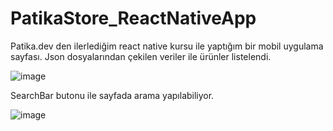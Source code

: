 # PatikaStore_ReactNativeApp

Patika.dev den ilerlediğim react native kursu ile yaptığım bir mobil uygulama sayfası. Json dosyalarından çekilen veriler ile ürünler listelendi.

![image](https://user-images.githubusercontent.com/55498680/152778962-04390f63-b920-4fae-9c5d-e180d47e81f9.png)

SearchBar butonu ile sayfada arama yapılabiliyor.

![image](https://user-images.githubusercontent.com/55498680/152779670-6d79f20d-c9d7-422e-847d-eb6f5a5c0a82.png)
